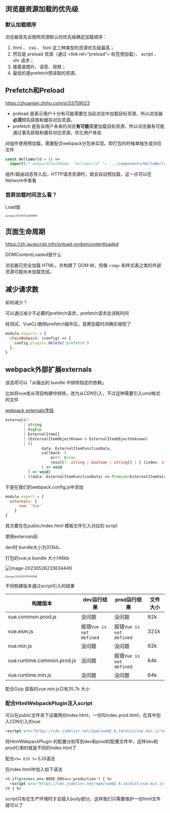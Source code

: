 ## 浏览器资源加载的优先级

### 默认加载顺序

浏览器首先会按照资源默认的优先级确定加载顺序：

1. html 、 css 、 font 这三种类型的资源优先级最高；
2. 然后是 preload 资源（通过 <link rel=“preload"> 标签预加载）、 script 、 xhr 请求；
3. 接着是图片、语音、视频；
4. 最低的是prefetch预读取的资源。



## Prefetch和Preload

https://zhuanlan.zhihu.com/p/33759023

- preload 是表示用户十分有可能需要在当前浏览中加载目标资源，所以浏览器**必须**预先获取和缓存对应资源。
- prefetch 是告诉用户未来的浏览**有可能**需要加载目标资源，所以浏览器有可能通过事先获取和缓存对应资源，优化用户体验



对组件使用预加载，需要配合webpack分包来实现。即打包的时候单独生成对应文件

```js
const HelloWorld = () =>
  import(/* webpackChunkName: "helloworld" */ '../components/HelloWorld.vue')
```

组件/路由动态导入后，HTTP请求资源时，就会自动预加载，这一点可以在Network中查看



### 首屏加载时间怎么看？

Load值



<img src="/Users/cheng/Library/Application Support/typora-user-images/image-20230517222609691.png" alt="image-20230517222609691" style="zoom:50%;" />



## 页面生命周期

https://zh.javascript.info/onload-ondomcontentloaded

DOMContentLoaded是什么

浏览器已完全加载 HTML，并构建了 DOM 树，但像 `<img>` 和样式表之类的外部资源可能尚未加载完成。





## 减少请求数

如何减少？

可以通过减少不必要的prefetch请求，prefetch请求会消耗时间

经测试，VueCLI删除prefetch插件后，首屏加载时间确实缩短了

```js
module.exports = {
  chainWebpack: (config) => {
    config.plugins.delete('prefetch')
  },
}
```



## webpack外部扩展externals

该选项可以「从输出的 bundle 中排除指定的依赖」

比如将vue库从项目构建中排除，改为从CDN引入，不过这种需要引入umd格式的文件

[webpack externals字段](https://www.webpackjs.com/configuration/externals/)

```ts
externals?:
		| string
		| RegExp
		| ExternalItem[]
		| (ExternalItemObjectKnown & ExternalItemObjectUnknown)
		| ((
				data: ExternalItemFunctionData,
				callback: (
					err?: Error,
					result?: string | boolean | string[] | { [index: string]: any }
				) => void
		  ) => void)
		| ((data: ExternalItemFunctionData) => Promise<ExternalItemValue>);
```

于是在我们的webpack.config.js中添加

```js
module.export = {
  externals: {
      vue: 'Vue'
    }
}
```

其次要在在public/index.html 模板文件引入对应的 script

使用externals前

dev时 bundle大小为313kb，

打包的vue.js bundle 大小146kb

![image-20230526233634449](https://minimax-1256590847.cos.ap-shanghai.myqcloud.com/img/image-20230526233634449.png)

<img src="https://minimax-1256590847.cos.ap-shanghai.myqcloud.com/img/image-20230527001410156.png" alt="image-20230527001410156" style="zoom:50%;" />

不同构建版本通过script引入的结果

| 构建版本                   | dev运行结果              | prod运行结果             | 文件大小 |
| -------------------------- | ------------------------ | ------------------------ | -------- |
| vue.common.prod.js         | 没问题                   | 没问题                   | 92k      |
| vue.esm.js                 | 报错`Vue is not defined` | 报错`Vue is not defined` | 321k     |
| vue.min.js                 | 没问题                   | 没问题                   | 92k      |
| vue.runtime.common.prod.js | 没问题                   | 报错`Vue is not defined` | 64k      |
| vue.runtime.min.js         | 没问题                   | 没问题                   | 64k      |

配合Gzip 获取的vue.min.js只有35.7k 大小

### 配合HtmlWebpackPlugin注入script

可以在public文件夹下设置两份index.html，一份叫index.prod.html，在其中加入CDN引入的vue

```html
<script src="https://cdn.jsdelivr.net/npm/vue@2.6.14/dist/vue.min.js"></script>
```

将HtmlWebpackPlugin 的配置分别写到dev和prod的配置文件中，这样dev和prod引用的就是不同的index.html了



配合`<%= EJS %>` EJS语法

在index.html中加入如下语法

```html
<% if(process.env.NODE_ENV==='production') { %>
  <script src="https://cdn.jsdelivr.net/npm/vue@2.6.14/dist/vue.min.js"></script>
<% } %>
```

script只有在生产环境时才会插入body部分，这样我们只需要维护一份html文件就可以了